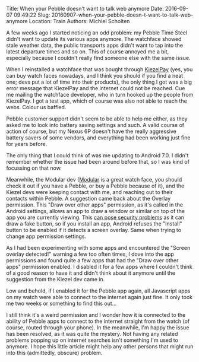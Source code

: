 Title: When your Pebble doesn't want to talk web anymore
Date: 2016-09-07 09:49:22
Slug: 20160907-when-your-pebble-doesn-t-want-to-talk-web-anymore
Location: Train
Authors: Michiel Scholten

A few weeks ago I started noticing an odd problem: my Pebble Time Steel didn't want to update its various apps anymore. The watchface showed stale weather data, the public transports apps didn't want to tap into the latest departure times and so on. This of course annoyed me a bit, especially because I couldn't really find someone else with the same issue.

When I reinstalled a watchface that was bought through [KiezelPay](https://kiezelpay.com/) (yes, you can buy watch faces nowadays, and I think you should if you find a neat one; devs put a lot of time into their products), the only thing I got was a big error message that KiezelPay and the internet could not be reached. Cue me mailing the watchface developer, who in turn hooked up the people from KiezelPay. I got a test app, which of course was also not able to reach the webs. Colour us baffled.

Pebble customer support didn't seem to be able to help me either, as they asked me to look into battery saving settings and such. A valid course of action of course, but my Nexus 6P doesn't have the really aggressive battery savers of some vendors, and everything had been working just fine for years before.

The only thing that I could think of was me updating to Android 7.0. I didn't remember whether the issue had been around before that, so I was kind of focussing on that now.

Meanwhile, the Modular dev ([Modular](https://apps.getpebble.com/en_US/application/576f3601ba2fe5e1c8000118) is a great watch face, you should check it out if you have a Pebble, or buy a Pebble because of it), and the Kiezel devs were keeping contact with me, and reaching out to their contacts within Pebble. A suggestion came back about the Overlay permission. This "Draw over other apps" permission, as it's called in the Android settings, allows an app to draw a window or similar on top of the app you are currently viewing. This [can pose security problems](http://www.androidpolice.com/2015/09/07/android-m-begins-locking-down-floating-apps-requires-users-to-grant-special-permission-to-draw-on-other-apps/) as it can draw a fake button, so if you install an app, Android refuses the "Install" button to be enabled if it detects a screen overlay. Same when trying to change app permission settings.

As I had been experimenting with some apps and encountered the "Screen overlay detected!" warning a few too often times, I dove into the app permissions and found quite a few apps that had the "Draw over other apps" permission enabled. I disabled it for a few apps where I couldn't think of a good reason to have it and didn't think about it anymore until the suggestion from the Kiezel dev came in.

Low and behold, if I enabled it for the Pebble app again, all Javascript apps on my watch were able to connect to the internet again just fine. It only took me two weeks or something to find this out...

I still think it's a weird permission and I wonder how it is connected to the ability of Pebble apps to connect to the internet straight from the watch (of course, routed through your phone). In the meanwhile, I'm happy the issue has been resolved, as it was quite the mystery. Not having any related problems popping up on internet searches isn't something I'm used to anymore. I hope this little article might help any other persons that might run into this (admittedly, obscure) problem.